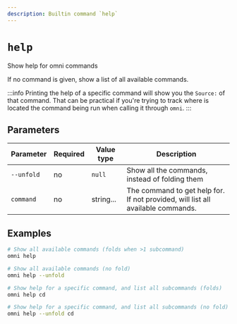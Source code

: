 ```yaml
---
description: Builtin command `help`
---
```


# `help`

Show help for omni commands

If no command is given, show a list of all available commands.

:::info
Printing the help of a specific command will show you the `Source:` of that command. That can be practical if you're trying to track where is located the command being run when calling it through `omni`.
:::

## Parameters

| Parameter       | Required | Value type | Description                                         |
|-----------------|----------|------------|-----------------------------------------------------|
| `--unfold` | no | `null` | Show all the commands, instead of folding them |
| `command` | no | string... | The command to get help for. If not provided, will list all available commands. |

## Examples

```bash
# Show all available commands (folds when >1 subcommand)
omni help

# Show all available commands (no fold)
omni help --unfold

# Show help for a specific command, and list all subcommands (folds)
omni help cd

# Show help for a specific command, and list all subcommands (no fold)
omni help --unfold cd
```
